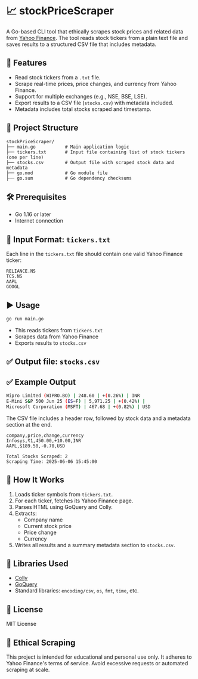 
# 📈 stockPriceScraper

A Go-based CLI tool that ethically scrapes stock prices and related data from [Yahoo Finance](https://finance.yahoo.com). The tool reads stock tickers from a plain text file and saves results to a structured CSV file that includes metadata.

## 🚀 Features

- Read stock tickers from a `.txt` file.
- Scrape real-time prices, price changes, and currency from Yahoo Finance.
- Support for multiple exchanges (e.g., NSE, BSE, LSE).
- Export results to a CSV file (`stocks.csv`) with metadata included.
- Metadata includes total stocks scraped and timestamp.

## 📂 Project Structure

```
stockPriceScraper/
├── main.go           # Main application logic
├── tickers.txt       # Input file containing list of stock tickers (one per line)
├── stocks.csv        # Output file with scraped stock data and metadata
├── go.mod            # Go module file
├── go.sum            # Go dependency checksums
```

## 🛠️ Prerequisites

- Go 1.16 or later
- Internet connection

## 📄 Input Format: `tickers.txt`

Each line in the `tickers.txt` file should contain one valid Yahoo Finance ticker:

```
RELIANCE.NS
TCS.NS
AAPL
GOOGL
```

## ▶️ Usage

```bash
go run main.go
```

- This reads tickers from `tickers.txt`
- Scrapes data from Yahoo Finance
- Exports results to `stocks.csv`

## ✅ Output file: `stocks.csv`


## ✅ Example Output

```bash
Wipro Limited (WIPRO.BO) | 248.60 | +(0.26%) | INR
E-Mini S&P 500 Jun 25 (ES=F) | 5,971.25 | +(0.42%) |
Microsoft Corporation (MSFT) | 467.68 | +(0.82%) | USD
```

The CSV file includes a header row, followed by stock data and a metadata section at the end.

```
company,price,change,currency
Infosys,₹1,450.00,+10.00,INR
AAPL,$189.50,-0.70,USD

Total Stocks Scraped: 2
Scraping Time: 2025-06-06 15:45:00
```

## 🧠 How It Works

1. Loads ticker symbols from `tickers.txt`.
2. For each ticker, fetches its Yahoo Finance page.
3. Parses HTML using GoQuery and Colly.
4. Extracts:
   - Company name
   - Current stock price
   - Price change
   - Currency
5. Writes all results and a summary metadata section to `stocks.csv`.

## 🧪 Libraries Used

- [Colly](https://github.com/gocolly/colly)
- [GoQuery](https://github.com/PuerkitoBio/goquery)
- Standard libraries: `encoding/csv`, `os`, `fmt`, `time`, etc.

## 🧾 License

MIT License

## 🙏 Ethical Scraping

This project is intended for educational and personal use only. It adheres to Yahoo Finance's terms of service. Avoid excessive requests or automated scraping at scale.
